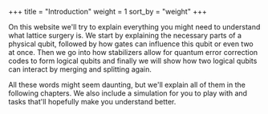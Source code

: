 +++
title = "Introduction"
weight = 1
sort_by = "weight"
+++

On this website we'll try to explain everything you might need to understand what lattice surgery is.
We start by explaining the necessary parts of a physical qubit, followed by
how gates can influence this qubit or even two at once.
Then we go into how stabilizers allow for quantum error correction codes to form logical qubits
and finally we will show how two logical qubits can interact by merging and splitting again.

All these words might seem daunting, but we'll explain all of them in the following chapters.
We also include a simulation for you to play with and tasks that'll hopefully make you understand better.
